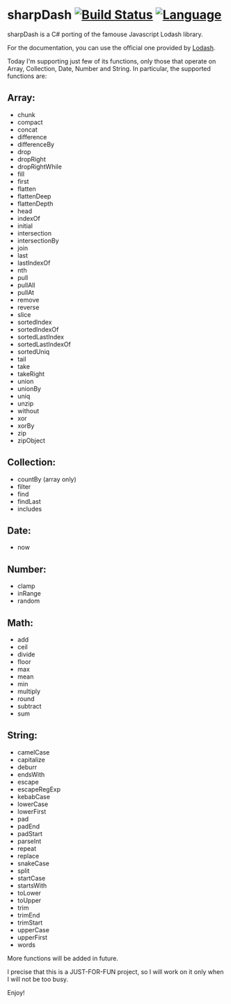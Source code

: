 # sharpDash [![Build Status](https://travis-ci.org/ilteoood/sharpDash.png)](https://travis-ci.org/ilteoood/sharpDash) [![Language](https://img.shields.io/badge/Language-C%23-blue.svg)](https://img.shields.io/badge/Language-C%23-blue.svg)
sharpDash is a C# porting of the famouse Javascript Lodash library.

For the documentation, you can use the official one provided by [Lodash](https://lodash.com/docs/4.17.2).

Today I'm supporting just few of its functions, only those that operate on Array, Collection, Date, Number and String. In particular, the supported functions are:

## Array:
- chunk
- compact
- concat
- difference
- differenceBy
- drop
- dropRight
- dropRightWhile
- fill
- first
- flatten
- flattenDeep
- flattenDepth
- head
- indexOf
- initial
- intersection
- intersectionBy
- join
- last
- lastIndexOf
- nth
- pull
- pullAll
- pullAt
- remove
- reverse
- slice
- sortedIndex
- sortedIndexOf
- sortedLastIndex
- sortedLastIndexOf
- sortedUniq
- tail
- take
- takeRight
- union
- unionBy
- uniq
- unzip
- without
- xor
- xorBy
- zip
- zipObject

## Collection:
- countBy (array only)
- filter
- find
- findLast
- includes

## Date:
- now

## Number:
- clamp
- inRange
- random

## Math:
- add
- ceil
- divide
- floor
- max
- mean
- min
- multiply
- round
- subtract
- sum

## String:
- camelCase
- capitalize
- deburr
- endsWith
- escape
- escapeRegExp
- kebabCase
- lowerCase
- lowerFirst
- pad
- padEnd
- padStart
- parseInt
- repeat
- replace
- snakeCase
- split
- startCase
- startsWith
- toLower
- toUpper
- trim
- trimEnd
- trimStart
- upperCase
- upperFirst
- words


More functions will be added in future.

I precise that this is a JUST-FOR-FUN project, so I will work on it only when I will not be too busy.

Enjoy!